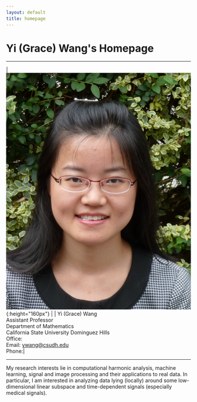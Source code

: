 ```yaml
---
layout: default
title: homepage
---
```


# Yi (Grace) Wang's Homepage

---

|![bio](bioYWang.png){:height="160px"} |           | Yi (Grace) Wang<br>Assistant Professor<br>Department of Mathematics<br>California State University Dominguez Hills<br>Office: <br>Email: ywang@csudh.edu <br>Phone:|

---

My research interests lie in computational harmonic analysis, machine learning,
signal and image processing and their applications to real data. 
In particular, I am interested in analyzing data lying (locally) around some low-dimensional
linear subspace and time-dependent signals (especially medical signals).
